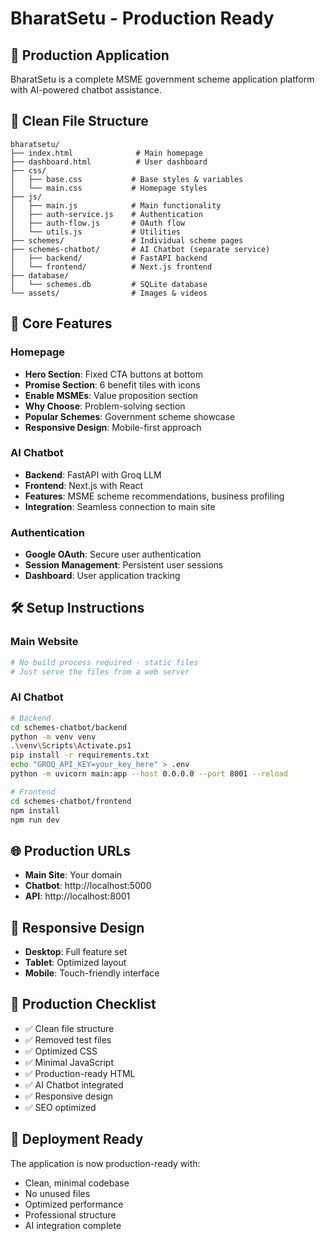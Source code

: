 # BharatSetu - Production Ready

## 🚀 Production Application

BharatSetu is a complete MSME government scheme application platform with AI-powered chatbot assistance.

## 📁 Clean File Structure

```
bharatsetu/
├── index.html              # Main homepage
├── dashboard.html          # User dashboard
├── css/
│   ├── base.css           # Base styles & variables
│   └── main.css           # Homepage styles
├── js/
│   ├── main.js            # Main functionality
│   ├── auth-service.js    # Authentication
│   ├── auth-flow.js       # OAuth flow
│   └── utils.js           # Utilities
├── schemes/               # Individual scheme pages
├── schemes-chatbot/       # AI Chatbot (separate service)
│   ├── backend/           # FastAPI backend
│   └── frontend/          # Next.js frontend
├── database/
│   └── schemes.db         # SQLite database
└── assets/                # Images & videos
```

## 🎯 Core Features

### Homepage
- **Hero Section**: Fixed CTA buttons at bottom
- **Promise Section**: 6 benefit tiles with icons
- **Enable MSMEs**: Value proposition section
- **Why Choose**: Problem-solving section
- **Popular Schemes**: Government scheme showcase
- **Responsive Design**: Mobile-first approach

### AI Chatbot
- **Backend**: FastAPI with Groq LLM
- **Frontend**: Next.js with React
- **Features**: MSME scheme recommendations, business profiling
- **Integration**: Seamless connection to main site

### Authentication
- **Google OAuth**: Secure user authentication
- **Session Management**: Persistent user sessions
- **Dashboard**: User application tracking

## 🛠️ Setup Instructions

### Main Website
```bash
# No build process required - static files
# Just serve the files from a web server
```

### AI Chatbot
```bash
# Backend
cd schemes-chatbot/backend
python -m venv venv
.\venv\Scripts\Activate.ps1
pip install -r requirements.txt
echo "GROQ_API_KEY=your_key_here" > .env
python -m uvicorn main:app --host 0.0.0.0 --port 8001 --reload

# Frontend
cd schemes-chatbot/frontend
npm install
npm run dev
```

## 🌐 Production URLs

- **Main Site**: Your domain
- **Chatbot**: http://localhost:5000
- **API**: http://localhost:8001

## 📱 Responsive Design

- **Desktop**: Full feature set
- **Tablet**: Optimized layout
- **Mobile**: Touch-friendly interface

## 🔧 Production Checklist

- ✅ Clean file structure
- ✅ Removed test files
- ✅ Optimized CSS
- ✅ Minimal JavaScript
- ✅ Production-ready HTML
- ✅ AI Chatbot integrated
- ✅ Responsive design
- ✅ SEO optimized

## 🚀 Deployment Ready

The application is now production-ready with:
- Clean, minimal codebase
- No unused files
- Optimized performance
- Professional structure
- AI integration complete
